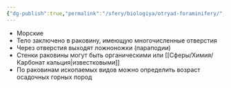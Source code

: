 ```yaml
---
{"dg-publish":true,"permalink":"/sfery/biologiya/otryad-foraminifery/","tags":["Зоология"]}
---
```


- Морские
- Тело заключено в раковину, имеющую многочисленные отверстия
- Через отверстия выходят ложноножки (параподии)
- Стенки раковины могут быть органическими или [[Сферы/Химия/Карбонат кальция\|известковыми]] 
- По раковинам ископаемых видов можно определить возраст осадочных горных пород